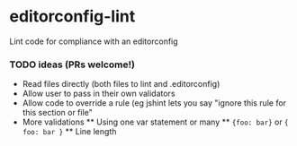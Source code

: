 editorconfig-lint
=================

Lint code for compliance with an editorconfig

### TODO ideas (PRs welcome!)
* Read files directly (both files to lint and .editorconfig)
* Allow user to pass in their own validators
* Allow code to override a rule (eg jshint lets you say "ignore this rule for this section or file"
* More validations
** Using one var statement or many
** `{foo: bar}` or `{ foo: bar }`
** Line length